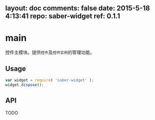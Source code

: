 layout: doc
comments: false
date: 2015-5-18 4:13:41
repo: saber-widget
ref: 0.1.1
---

# main

控件主模块。提供`控件`及`控件实例`的管理功能。


## Usage

``` javascript
var widget = require( 'saber-widget' );
widget.dispose();
```

## API

TODO

